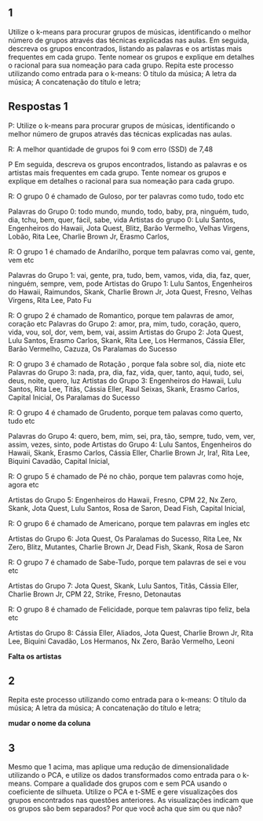 ## 1 
Utilize o k-means para procurar grupos de músicas, identificando o melhor número de grupos através das técnicas explicadas nas aulas. Em seguida, descreva os grupos encontrados, listando as palavras e os artistas mais frequentes em cada grupo. Tente nomear os grupos e explique em detalhes o racional para sua nomeação para cada grupo. Repita este processo utilizando como entrada para o k-means:
O título da música;
A letra da música;
A concatenação do título e letra;
## Respostas 1

P: Utilize o k-means para procurar grupos de músicas, identificando o melhor número de grupos através das técnicas explicadas nas aulas. 

R:  A melhor quantidade de grupos foi 9 com erro (SSD)  de 7,48

P Em seguida, descreva os grupos encontrados, listando as palavras e os artistas mais frequentes em cada grupo. Tente nomear os grupos e explique em detalhes o racional para sua nomeação para cada grupo. 

R: O grupo 0 é chamado de Guloso, por ter palavras como tudo, todo etc

Palavras do Grupo 0: todo mundo, mundo, todo, baby, pra, ninguém, tudo, dia, tchu, bem, quer, fácil, sabe, vida
Artistas do grupo 0: Lulu Santos, Engenheiros do Hawaii, Jota Quest, Blitz, Barão Vermelho, Velhas Virgens, Lobão, Rita Lee, Charlie Brown Jr, Erasmo Carlos,

R: O grupo 1 é chamado de Andarilho, porque tem palavras como vai, gente, vem etc

Palavras do Grupo 1: vai, gente, pra, tudo, bem, vamos, vida, dia, faz, quer, ninguém, sempre, vem, pode
Artistas do Grupo 1: Lulu Santos, Engenheiros do Hawaii, Raimundos, Skank, Charlie Brown Jr, Jota Quest, 
Fresno, Velhas Virgens, Rita Lee, Pato Fu

R: O grupo 2 é chamado de Romantico, porque tem palavras de amor, coração etc
Palavras do Grupo 2: amor, pra, mim, tudo, coração, quero, vida, vou, sol, dor, vem, bem, vai, assim
Artistas do Grupo 2: Jota Quest, Lulu Santos, Erasmo Carlos, Skank, Rita Lee, Los Hermanos, Cássia Eller, Barão Vermelho, Cazuza, Os Paralamas do Sucesso


R: O grupo 3 é chamado de Rotação , porque fala sobre sol, dia, niote etc
Palavras do Grupo 3: nada, pra, dia, faz, vida, quer, tanto, aqui, tudo, sei, deus, noite, quero, luz
Artistas do Grupo 3: Engenheiros do Hawaii, Lulu Santos, Rita Lee, Titãs, Cássia Eller, Raul Seixas, Skank, Erasmo Carlos, Capital Inicial, Os Paralamas do Sucesso    

R: O grupo 4 é chamado de Grudento, porque tem palavas como querto, tudo etc

Palavras do Grupo 4: quero, bem, mim, sei, pra, tão, sempre, tudo, vem, ver, assim, vezes, sinto, pode
Artistas do Grupo 4: Lulu Santos, Engenheiros do Hawaii, Skank, Erasmo Carlos, Cássia Eller, Charlie Brown Jr, Ira!, Rita Lee, Biquini Cavadão, Capital Inicial,

R: O grupo 5 é chamado de Pé no chão, porque tem palavras como hoje, agora etc

Artistas do Grupo 5: Engenheiros do Hawaii, Fresno, CPM 22, Nx Zero, Skank, Jota Quest, Lulu Santos, Rosa de Saron, Dead Fish, Capital Inicial,

R: O grupo 6 é chamado de Americano, porque tem palavras em ingles etc

Artistas do Grupo 6: Jota Quest, Os Paralamas do Sucesso, Rita Lee, Nx Zero, Blitz, Mutantes, Charlie Brown Jr, Dead Fish, Skank, Rosa de Saron

R: O grupo 7 é chamado de Sabe-Tudo, porque tem palavras de sei e vou etc

Artistas do Grupo 7: Jota Quest, Skank, Lulu Santos, Titãs,  Cássia Eller, Charlie Brown Jr, CPM 22, Strike, Fresno, Detonautas

R: O grupo 8 é chamado de Felicidade, porque tem palavras tipo feliz, bela etc

Artistas do Grupo 8: Cássia Eller, Aliados, Jota Quest,  Charlie Brown Jr, Rita Lee, Biquini Cavadão, Los Hermanos, Nx Zero, Barão Vermelho, Leoni

**Falta os artistas**

## 2
Repita este processo utilizando como entrada para o k-means:
O título da música;
A letra da música;
A concatenação do título e letra;


**mudar o nome da coluna**

## 3
Mesmo que 1 acima, mas aplique uma redução de dimensionalidade utilizando o PCA, e utilize os dados transformados como entrada para o k-means. 
Compare a qualidade dos grupos com e sem PCA usando o coeficiente de silhueta.
Utilize o PCA e t-SME e gere visualizações dos grupos encontrados nas questões anteriores. As visualizações indicam que os grupos são bem separados? Por que você acha que sim ou que não?